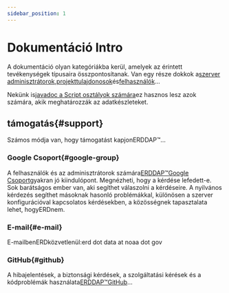 ```yaml
---
sidebar_position: 1
---
```


# Dokumentáció Intro

A dokumentáció olyan kategóriákba kerül, amelyek az érintett tevékenységek típusaira összpontosítanak. Van egy része dokkok a[szerver adminisztrátorok](/docs/category/server-administration/),[projekttulajdonosok](/docs/category/contributing/)és[felhasználók](/docs/category/user/)...

Nekünk is[javadoc a Script osztályok számára](/docs/dokka/)ez hasznos lesz azok számára, akik meghatározzák az adatkészleteket.

## támogatás{#support} 
Számos módja van, hogy támogatást kapjonERDDAP™...
### Google Csoport{#google-group} 
A felhasználók és az adminisztrátorok számára[ERDDAP™Google Csoport](https://groups.google.com/g/erddap)gyakran jó kiindulópont. Megnézheti, hogy a kérdése lefedett-e. Sok barátságos ember van, aki segíthet válaszolni a kérdéseire. A nyilvános kérdezés segíthet másoknak hasonló problémákkal, különösen a szerver konfigurációval kapcsolatos kérdésekben, a közösségnek tapasztalata lehet, hogyERDnem.
### E-mail{#e-mail} 
E-mailbenERDközvetlenül:erd dot data at noaa dot gov
### GitHub{#github} 
A hibajelentések, a biztonsági kérdések, a szolgáltatási kérések és a kódproblémák használata[ERDDAP™GitHub](https://github.com/ERDDAP/erddap/)...
